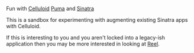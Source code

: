 Fun with [Celluloid](http://celluloid.io/) [Puma](http://puma.io) and [Sinatra](http://www.sinatrarb.com/)

This is a sandbox for experimenting with augmenting existing Sinatra apps with Celluloid. 

If this is interesting to you and you aren't locked into a legacy-ish application then you may
be more interested in looking at [Reel](https://github.com/celluloid/reel).
